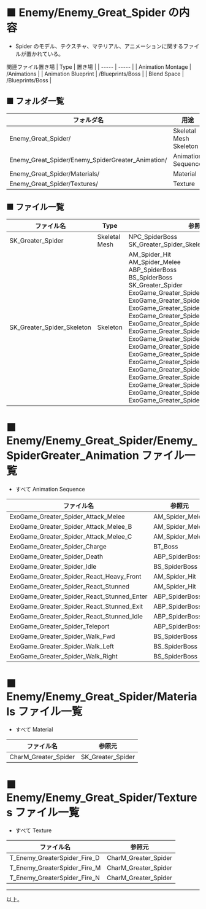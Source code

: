 # ■ Enemy/Enemy_Great_Spider の内容
* Spider のモデル、テクスチャ、マテリアル、アニメーションに関するファイルが置かれている。

関連ファイル置き場
| Type | 置き場 |
| ----- | ----- |
| Animation Montage | /Animations |
| Animation Blueprint | /Blueprints/Boss |
| Blend Space | /Blueprints/Boss |

## ■ フォルダ一覧
| フォルダ名 | 用途 |
| ----- | ----- |
| Enemy_Great_Spider/ | Skeletal Mesh<br>Skeleton |
| Enemy_Great_Spider/Enemy_SpiderGreater_Animation/ | Animation Sequence |
| Enemy_Great_Spider/Materials/ | Material |
| Enemy_Great_Spider/Textures/ | Texture |

## ■ ファイル一覧

| ファイル名 | Type | 参照元 |
| ----- | ----- | ----- |
| SK_Greater_Spider | Skeletal Mesh | NPC_SpiderBoss<br>SK_Greater_Spider_Skeleton |
| SK_Greater_Spider_Skeleton | Skeleton | AM_Spider_Hit<br>AM_Spider_Melee<br>ABP_SpiderBoss<br>BS_SpiderBoss<br>SK_Greater_Spider<br>ExoGame_Greater_Spider_Attack_Melee<br>ExoGame_Greater_Spider_Attack_Melee_B<br>ExoGame_Greater_Spider_Attack_Melee_C<br>ExoGame_Greater_Spider_Charge<br>ExoGame_Greater_Spider_Death<br>ExoGame_Greater_Spider_Idle<br>ExoGame_Greater_Spider_React_Heavy_Front<br>ExoGame_Greater_Spider_React_Stunned<br>ExoGame_Greater_Spider_React_Stunned_Enter<br>ExoGame_Greater_Spider_React_Stunned_Exit<br>ExoGame_Greater_Spider_React_Stunned_Idle<br>ExoGame_Greater_Spider_Teleport<br>ExoGame_Greater_Spider_Walk_Fwd<br>ExoGame_Greater_Spider_Walk_Left<br>ExoGame_Greater_Spider_Walk_Right |


# ■ Enemy/Enemy_Great_Spider/Enemy_SpiderGreater_Animation ファイル一覧
* すべて Animation Sequence

| ファイル名 | 参照元 |
| ----- | ----- |
| ExoGame_Greater_Spider_Attack_Melee | AM_Spider_Melee |
| ExoGame_Greater_Spider_Attack_Melee_B | AM_Spider_Melee |
| ExoGame_Greater_Spider_Attack_Melee_C | AM_Spider_Melee |
| ExoGame_Greater_Spider_Charge | BT_Boss |
| ExoGame_Greater_Spider_Death | ABP_SpiderBoss |
| ExoGame_Greater_Spider_Idle | BS_SpiderBoss |
| ExoGame_Greater_Spider_React_Heavy_Front | AM_Spider_Hit |
| ExoGame_Greater_Spider_React_Stunned | AM_Spider_Hit |
| ExoGame_Greater_Spider_React_Stunned_Enter | ABP_SpiderBoss |
| ExoGame_Greater_Spider_React_Stunned_Exit | ABP_SpiderBoss |
| ExoGame_Greater_Spider_React_Stunned_Idle | ABP_SpiderBoss |
| ExoGame_Greater_Spider_Teleport | ABP_SpiderBoss |
| ExoGame_Greater_Spider_Walk_Fwd | BS_SpiderBoss |
| ExoGame_Greater_Spider_Walk_Left | BS_SpiderBoss |
| ExoGame_Greater_Spider_Walk_Right | BS_SpiderBoss |

# ■ Enemy/Enemy_Great_Spider/Materials ファイル一覧
* すべて Material

| ファイル名 | 参照元 |
| ----- | ----- |
| CharM_Greater_Spider | SK_Greater_Spider |

# ■ Enemy/Enemy_Great_Spider/Textures ファイル一覧
* すべて Texture

| ファイル名 | 参照元 |
| ----- | ----- |
| T_Enemy_GreaterSpider_Fire_D | CharM_Greater_Spider |
| T_Enemy_GreaterSpider_Fire_M | CharM_Greater_Spider |
| T_Enemy_GreaterSpider_Fire_N | CharM_Greater_Spider |

----
以上。
